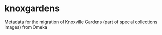 # knoxgardens
Metadata for the migration of Knoxville Gardens (part of special collections images) from Omeka
